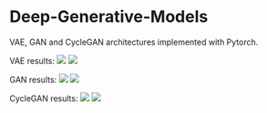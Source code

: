# Deep-Generative-Models

VAE, GAN and CycleGAN architectures implemented with Pytorch.

VAE results:
![](7.6.1.png)
![](7.6.1.1.png)

GAN results:
![](7.6.1.png)
![](7.6.1.1.png)

CycleGAN results:
![](7.6.1.png)
![](7.6.1.1.png)
